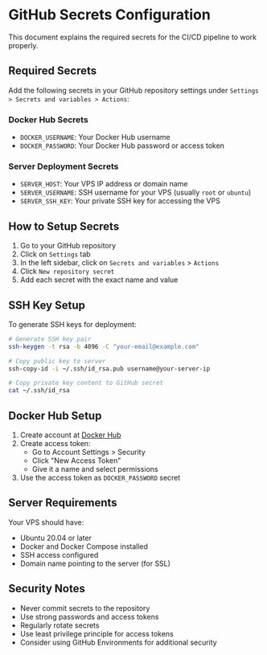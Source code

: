 # GitHub Secrets Configuration

This document explains the required secrets for the CI/CD pipeline to work properly.

## Required Secrets

Add the following secrets in your GitHub repository settings under `Settings > Secrets and variables > Actions`:

### Docker Hub Secrets
- `DOCKER_USERNAME`: Your Docker Hub username
- `DOCKER_PASSWORD`: Your Docker Hub password or access token

### Server Deployment Secrets
- `SERVER_HOST`: Your VPS IP address or domain name
- `SERVER_USERNAME`: SSH username for your VPS (usually `root` or `ubuntu`)
- `SERVER_SSH_KEY`: Your private SSH key for accessing the VPS

## How to Setup Secrets

1. Go to your GitHub repository
2. Click on `Settings` tab
3. In the left sidebar, click on `Secrets and variables` > `Actions`
4. Click `New repository secret`
5. Add each secret with the exact name and value

## SSH Key Setup

To generate SSH keys for deployment:

```bash
# Generate SSH key pair
ssh-keygen -t rsa -b 4096 -C "your-email@example.com"

# Copy public key to server
ssh-copy-id -i ~/.ssh/id_rsa.pub username@your-server-ip

# Copy private key content to GitHub secret
cat ~/.ssh/id_rsa
```

## Docker Hub Setup

1. Create account at [Docker Hub](https://hub.docker.com)
2. Create access token:
   - Go to Account Settings > Security
   - Click "New Access Token"
   - Give it a name and select permissions
3. Use the access token as `DOCKER_PASSWORD` secret

## Server Requirements

Your VPS should have:
- Ubuntu 20.04 or later
- Docker and Docker Compose installed
- SSH access configured
- Domain name pointing to the server (for SSL)

## Security Notes

- Never commit secrets to the repository
- Use strong passwords and access tokens
- Regularly rotate secrets
- Use least privilege principle for access tokens
- Consider using GitHub Environments for additional security
